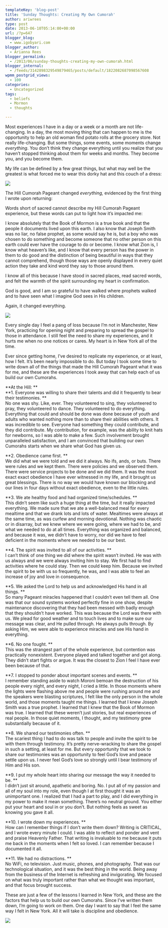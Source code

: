 ```yaml
---
templateKey: 'blog-post'
title: 'Sunday Thoughts: Creating My Own Cumorah'
author: ariwrees
type: post
date: 2013-06-10T05:14:00+00:00
url: /?p=647
blogger_blog:
  - www.igobyari.com
blogger_author:
  - Arianna Rees
blogger_permalink:
  - /2013/06/sunday-thoughts-creating-my-own-cumorah.html
blogger_internal:
  - /feeds/3142898329549879465/posts/default/1822082687098567608
wpmm_postgrid_views:
  - 100
categories:
  - Uncategorized
tags:
  - beliefs
  - Mormon
  - thoughts

---
```

Most experiences I have in a day or a week or a month are not life-changing. In a day, the most moving thing that can happen to me is the opportunity to help an old woman find potato rolls at the grocery store. Not really life-changing. But some things, some events, some moments change _everything_. You don’t think they change everything until you realize that you haven’t stopped thinking about them for weeks and months. They become you, and you become them.

My life can be defined by a few great things, but what may well be the greatest is what forced me to wear this dorky hat and this couch of a dress:

[![](http://www.igobyari.com/wp-content/uploads/2013/06/ny60.jpg)](http://www.igobyari.com/wp-content/uploads/2013/06/ny60-1.jpg)

The Hill Cumorah Pageant changed _everything,_ evidenced by the first thing I wrote upon returning:

Words short of sacred cannot describe my Hill Cumorah Pageant experience, but these words can put to light how it’s impacted me:   
  
I know absolutely that the Book of Mormon is a true book and that the people it documents lived upon this earth. I also know that Joseph Smith was no liar, no false prophet, as some would say he is, but a boy who was chosen to do something and become someone that no other person on this earth could ever have the courage to do or become. I know what Zion is, I know what heaven’s like, and I know that every person has the power in them to do good and the distinction of being beautiful in ways that they cannot comprehend, though those ways are openly displayed in every quiet action they take and kind word they say to those around them.

I know all of this because I have stood in sacred places, read sacred words, and felt the warmth of the spirit surrounding my heart in confirmation.

God is good, and I am so grateful to have walked where prophets walked and to have seen what I imagine God sees in His children.

Again, it changed everything. 

[![](http://www.igobyari.com/wp-content/uploads/2013/06/ny42.jpg)](http://www.igobyari.com/wp-content/uploads/2013/06/ny42-1.jpg)

Every single day I feel a pang of loss because I’m not in Manchester, New York, practicing for opening night and preparing to spread the gospel to those in attendance. I still feel the need to share my experiences, and it hurts me when no one notices or cares. My heart is in New York all of the time. 

Ever since getting home, I’ve desired to replicate my experience, or at least, how I felt. It’s been nearly impossible to do. But today I took some time to write down all of the things that made the Hill Cumorah Pageant what it was for me, and these are the experiences I took away that can help each of us build our own Cumorahs.

**At the Hill: **  
**1\. Everyone was willing to share their talents and did it frequently to bear their testimonies. **  
No one was shy. Like, ever. They volunteered to sing, they volunteered to pray, they volunteered to dance. They volunteered to do everything. Everything that could and should be done was done because of youth and adults who wanted nothing more than to share their abilities with others. It was incredible to see. Everyone had something they could contribute, and they did contribute. My contribution, for example, was the ability to knit hats for newborns, so I was able to make a few. Such involvement brought unparalleled satisfaction, and I am convinced that building our own Cumorahs starts when we share what God has given us.

**2\. Obedience came first. **  
We did what we were told and we did it always. No ifs, ands, or buts. There were rules and we kept them. There were policies and we observed them. There were service projects to be done and we did them. It was the most exact exact obedience I have ever witnessed in my life, and it brought us great blessings. There is no way we would have known our blocking and our lines in four days without exact obedience, even to the little rules.

**3\. We ate healthy food and had organized time/schedules. **  
This didn’t seem like such a huge thing at the time, but it really impacted everything. We made sure that we ate a well-balanced meal for every mealtime and that we drank lots and lots of water. Mealtimes were always at the same time, as was curfew and morning devotional. Nothing was chaotic or in disarray, but we knew where we were going, where we had to be, and what we needed to do at all times. Everything was organized and balanced, and because it was, we didn’t have to worry, nor did we have to feel deficient in the moments where we needed to be our best.

**4\. The spirit was invited to all of our activities. **  
I can’t think of one thing we did where the spirit wasn’t invited. He was with us always and we were always inviting him to stay. We first had to find activities where he could stay. Then we could keep him. Because we invited the spirit to be with us so frequently, he was, and I was able to feel an increase of joy and love in consequence.

**5\. We asked the Lord to help us and acknowledged His hand in all things. **  
So many Pageant miracles happened that I couldn’t even tell them all. One was that our sound systems worked perfectly fine in one show, despite maintenance discovering that they had been messed with badly enough that they shouldn’t have worked. This was because the Lord was there with us. We plead for good weather and to touch lives and to make sure our message was clear, and He pulled through. He always pulls through. By asking Him, we were able to experience miracles and see His hand in everything.

**6\. No one fought. **  
This was the strangest part of the whole experience, but contention was practically nonexistent. Everyone played and talked together and got along. They didn’t start fights or argue. It was the closest to Zion I feel I have ever been because of that.

**7\. I stopped to ponder about important scenes and events. **  
I remember standing aside to watch Moroni bemoan the destruction of his people every night, and every night, I cried a little. In those moments where the lights were flashing above me and people were rushing around me and the speakers were blasting scriptures, I felt like the only person in the whole world, and those moments taught me things. I learned that I knew Joseph Smith was a true prophet. I learned that I knew that the Book of Mormon was true. I learned that these weren’t just stories, but real experiences of real people. In those quiet moments, I thought, and my testimony grew substantially because of it.

**8\. We shared our testimonies often. **  
The scariest thing I had to do was talk to people and invite the spirit to be with them through testimony. It’s pretty nerve-wracking to share the gospel in such a setting, at least for me. But every opportunity that we took to share our testimonies was an opportunity to feel God’s love and peace settle upon us. I never feel God’s love so strongly until I bear testimony of Him and His son.

**9\. I put my whole heart into sharing our message the way it needed to be. **  
I didn’t just sit around, apathetic and boring. No. I put all of my passion and all of my soul into my role, even though I at first thought it was an unimportant one. I realized that I had a part to play, and I did everything in my power to make it mean something. There’s no neutral ground. You either put your heart and soul in or you don’t. But nothing feels as sweet as knowing you gave it all.

**10\. I wrote down my experiences. **  
How can I remember things if I don’t write them down? Writing is CRITICAL, and I wrote every minute I could. I was able to reflect and ponder and vent and praise Heavenly Father. That writing is invaluable to me because it puts me back in the moments when I felt so loved. I can remember because I documented it all.

**11\. We had no distractions. **  
No WiFi, no television. Just music, phones, and photography. That was our technological situation, and it was the best thing in the world. Being away from the business of the Internet is refreshing and invigorating. We focused on what was truly important rather than what we thought was important, and that focus brought success.

These are just a few of the lessons I learned in New York, and these are the factors that help us to build our own Cumorahs. Since I’ve written them down, I’m going to work on them. One day I want to say that I feel the same way I felt in New York. All it will take is discipline and obedience.

[![](http://www.igobyari.com/wp-content/uploads/2013/06/ny102.jpg)](http://www.igobyari.com/wp-content/uploads/2013/06/ny102-1.jpg)
